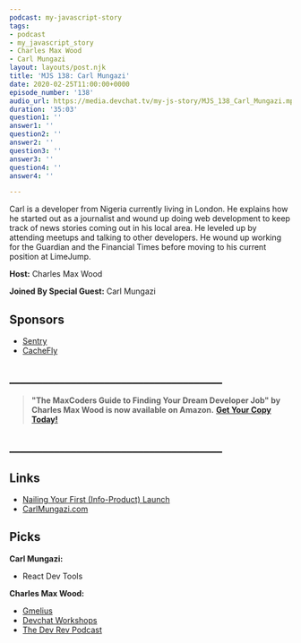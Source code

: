 ```yaml
---
podcast: my-javascript-story
tags:
- podcast
- my_javascript_story
- Charles Max Wood
- Carl Mungazi
layout: layouts/post.njk
title: 'MJS 138: Carl Mungazi'
date: 2020-02-25T11:00:00+0000
episode_number: '138'
audio_url: https://media.devchat.tv/my-js-story/MJS_138_Carl_Mungazi.mp3
duration: '35:03'
question1: ''
answer1: ''
question2: ''
answer2: ''
question3: ''
answer3: ''
question4: ''
answer4: ''

---
```

Carl is a developer from Nigeria currently living in London. He explains how he started out as a journalist and wound up doing web development to keep track of news stories coming out in his local area. He leveled up by attending meetups and talking to other developers. He wound up working for the Guardian and the Financial Times before moving to his current position at LimeJump.

**Host:** Charles Max Wood

**Joined By Special Guest:** Carl Mungazi

## Sponsors

* [Sentry](https://sentry.io/)
* [CacheFly](https://www.cachefly.com/)

## **______________________________________**

> **"The MaxCoders Guide to Finding Your Dream Developer Job" by Charles Max Wood is now available on Amazon.** [**Get Your Copy Today!**](https://www.amazon.com/gp/product/B081MBL5C9/ref=as_li_ss_tl?ie=UTF8&linkCode=sl1&tag=devchattv-20&linkId=9d61363241636e2546ef46abba198746&language=en_US)

## **______________________________________**

## Links

* [Nailing Your First (Info-Product) Launch](https://microconf.gen.co/adam-wathan/)
* [CarlMungazi.com](CarlMungazi.com)

## Picks

**Carl Mungazi:**

* React Dev Tools

**Charles Max Wood:**

* [Gmelius](https://gmelius.com/)
* [Devchat Workshops](https://microconf.gen.co/adam-wathan/)
* [The Dev Rev Podcast](https://devchat.tv/dev-rev/)